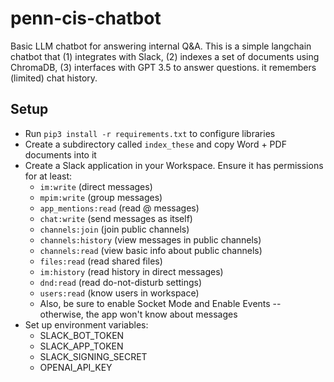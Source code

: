 # penn-cis-chatbot
Basic LLM chatbot for answering internal Q&amp;A.  This is a simple langchain chatbot that (1) integrates with Slack, (2) indexes a set of documents using ChromaDB, (3) interfaces with GPT 3.5 to answer questions.  it remembers (limited) chat history.

## Setup

* Run `pip3 install -r requirements.txt` to configure libraries
* Create a subdirectory called `index_these` and copy Word + PDF documents into it
* Create a Slack application in your Workspace. Ensure it has permissions for at least:
  * `im:write` (direct messages)
  * `mpim:write` (group messages)
  * `app_mentions:read` (read @ messages)
  * `chat:write` (send messages as itself)
  * `channels:join` (join public channels)
  * `channels:history` (view messages in public channels)
  * `channels:read` (view basic info about public channels)
  * `files:read` (read shared files)
  * `im:history` (read history in direct messages)
  * `dnd:read` (read do-not-disturb settings)
  * `users:read` (know users in workspace)
  * Also, be sure to enable Socket Mode and Enable Events -- otherwise, the app won't know about messages
* Set up environment variables:
  * SLACK_BOT_TOKEN
  * SLACK_APP_TOKEN
  * SLACK_SIGNING_SECRET
  * OPENAI_API_KEY

